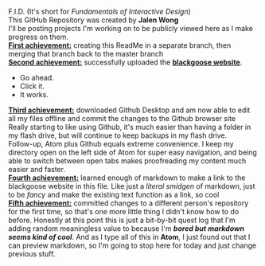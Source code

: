 
F.I.D. (It's short for *Fundamentals of Interactive Design*)<br>
This GitHub Repository was created by **Jalen Wong**<br>
I'll be posting projects I'm working on to be publicly viewed here as I make progress on them.<br>
**<u>First achievement:</u>** creating this ReadMe in a separate branch, then merging that branch back to the master branch<br>
**<u>Second achievement:</u>** successfully uploaded the **<u>[blackgoose website](https://jking0602.github.io/fid/blackgoosenew/)</u>**.
- Go ahead.
- Click it.
- It works.

**<u>Third achievement:</u>** downloaded Github Desktop and am now able to edit all my files offline and commit the changes to the Github browser site<br>
Really starting to like using Github, it's much easier than having a folder in my flash drive, but will continue to keep backups in my flash drive.<br>
Follow-up, Atom plus Github equals extreme convenience. I keep my directory open on the left side of Atom for super easy navigation, and being able to switch between open tabs makes proofreading my content much easier and faster.<br>
**<u>Fourth achievement:</u>** learned enough of markdown to make a link to the blackgoose website in this file. Like just a *literal smidgen* of markdown, just to be *fancy* and make the existing text function as a link, so cool<br>
**<u>Fifth achievement:</u>** committed changes to a different person's repository for the first time, so that's one more little thing I didn't know how to do before.
Honestly at this point this is just a bit-by-bit quest log that I'm adding random meaningless value to because I'm ***bored but markdown seems kind of cool***. And as I type all of this in **Atom**, I just found out that I can preview markdown, so I'm going to stop here for today and just change previous stuff.
